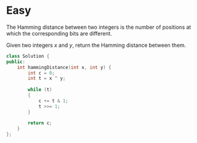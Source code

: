 # Easy

The Hamming distance between two integers is the number of positions at which the corresponding bits are different.

Given two integers $x$ and $y$, return the Hamming distance between them.

```cpp
class Solution {
public:
    int hammingDistance(int x, int y) {
        int c = 0;
        int t = x ^ y;
        
        while (t)
        {
            c += t & 1;
            t >>= 1;
        }
        
        return c;
    }
};
```
